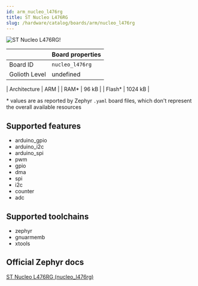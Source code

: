 ```yaml
---
id: arm_nucleo_l476rg
title: ST Nucleo L476RG
slug: /hardware/catalog/boards/arm/nucleo_l476rg
---
```


[//]: # (This is an auto-generated file, do not edit! Changes to it will be lost upon re-generation)

![ST Nucleo L476RG!](/img/boards/arm/nucleo_l476rg.jpg "ST Nucleo L476RG")

|                | Board properties     |
| -------------  | -------------------- |
| Board ID       | `nucleo_l476rg` |
| Golioth Level  | undefined       |

| Architecture   | ARM |
| RAM*           | 96 kB |
| Flash*         | 1024 kB |

\* values are as reported by Zephyr `.yaml` board files, which don't represent the overall available resources



## Supported features

* arduino_gpio
* arduino_i2c
* arduino_spi
* pwm
* gpio
* dma
* spi
* i2c
* counter
* adc

## Supported toolchains

* zephyr
* gnuarmemb
* xtools

## Official Zephyr docs

[ST Nucleo L476RG (nucleo_l476rg)](https://docs.zephyrproject.org/latest/boards/arm/nucleo_l476rg/doc/index.html)
